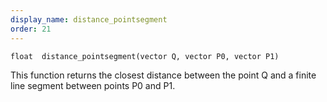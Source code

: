 ```yaml
---
display_name: distance_pointsegment
order: 21
---
```

`float  distance_pointsegment(vector Q, vector P0, vector P1)`

This function returns the closest distance between the point Q and a
finite line segment between points P0 and P1.
